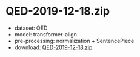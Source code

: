 # QED-2019-12-18.zip

* dataset: QED
* model: transformer-align
* pre-processing: normalization + SentencePiece
* download: [QED-2019-12-18.zip](https://object.pouta.csc.fi/OPUS-MT-models/en-cnh/QED-2019-12-18.zip)
